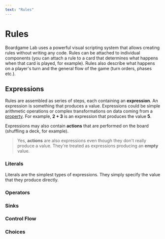 ```yaml
---
text: "Rules"
---
```


# Rules

Boardgame Lab uses a powerful visual scripting system that allows creating rules
without writing any code. Rules can be attached to individual components
(you can attach a rule to a card that determines what happens when that card is played, for example).
Rules also describe what happens on a player's turn and the general flow of the
game (turn orders, phases etc.).

## Expressions

Rules are assembled as series of steps, each containing an **expression**. An expression
is something that produces a value. Expressions could be simple arithmetic operations
or complex transformations on data coming from a [property](./properties). For example,
**2 + 3** is an expression that produces the value **5**.

Expressions may also contain **actions** that are performed on the board (shuffling
a deck, for example).

> Yes, **actions** are also expressions even though they don't really produce a value.
> They're treated as expressions producing an **empty** value.

### Literals

Literals are the simplest types of expressions. They simply specify the value that
they produce directly.

### Operators

### Sinks

### Control Flow

### Choices

